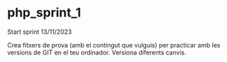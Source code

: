 # php_sprint_1
Start sprint 13/11/2023

Crea fitxers de prova (amb el contingut que vulguis) per practicar amb les versions de GIT en el teu ordinador. Versiona diferents canvis.
